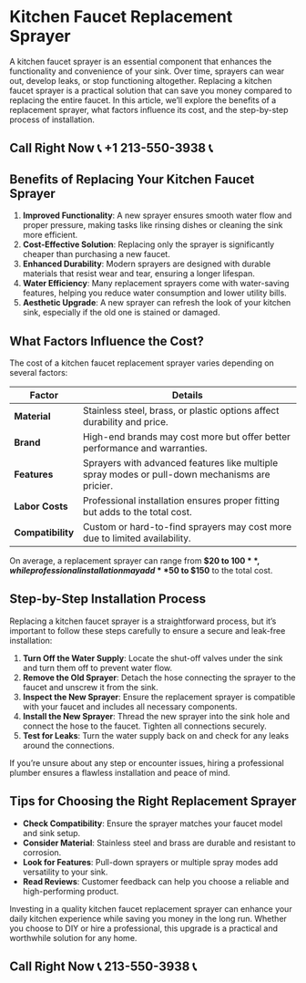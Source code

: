 # Kitchen Faucet Replacement Sprayer

A kitchen faucet sprayer is an essential component that enhances the functionality and convenience of your sink. Over time, sprayers can wear out, develop leaks, or stop functioning altogether. Replacing a kitchen faucet sprayer is a practical solution that can save you money compared to replacing the entire faucet. In this article, we’ll explore the benefits of a replacement sprayer, what factors influence its cost, and the step-by-step process of installation.

## Call Right Now 📞 +1 213-550-3938 📞

## Benefits of Replacing Your Kitchen Faucet Sprayer  

1. **Improved Functionality**: A new sprayer ensures smooth water flow and proper pressure, making tasks like rinsing dishes or cleaning the sink more efficient.  
2. **Cost-Effective Solution**: Replacing only the sprayer is significantly cheaper than purchasing a new faucet.  
3. **Enhanced Durability**: Modern sprayers are designed with durable materials that resist wear and tear, ensuring a longer lifespan.  
4. **Water Efficiency**: Many replacement sprayers come with water-saving features, helping you reduce water consumption and lower utility bills.  
5. **Aesthetic Upgrade**: A new sprayer can refresh the look of your kitchen sink, especially if the old one is stained or damaged.  

## What Factors Influence the Cost?  

The cost of a kitchen faucet replacement sprayer varies depending on several factors:  

| **Factor**                | **Details**                                                                 |  
|---------------------------|-----------------------------------------------------------------------------|  
| **Material**              | Stainless steel, brass, or plastic options affect durability and price.      |  
| **Brand**                 | High-end brands may cost more but offer better performance and warranties. |  
| **Features**              | Sprayers with advanced features like multiple spray modes or pull-down mechanisms are pricier. |  
| **Labor Costs**           | Professional installation ensures proper fitting but adds to the total cost. |  
| **Compatibility**         | Custom or hard-to-find sprayers may cost more due to limited availability.  |  

On average, a replacement sprayer can range from **$20 to $100**, while professional installation may add **$50 to $150** to the total cost.  

## Step-by-Step Installation Process  

Replacing a kitchen faucet sprayer is a straightforward process, but it’s important to follow these steps carefully to ensure a secure and leak-free installation:  

1. **Turn Off the Water Supply**: Locate the shut-off valves under the sink and turn them off to prevent water flow.  
2. **Remove the Old Sprayer**: Detach the hose connecting the sprayer to the faucet and unscrew it from the sink.  
3. **Inspect the New Sprayer**: Ensure the replacement sprayer is compatible with your faucet and includes all necessary components.  
4. **Install the New Sprayer**: Thread the new sprayer into the sink hole and connect the hose to the faucet. Tighten all connections securely.  
5. **Test for Leaks**: Turn the water supply back on and check for any leaks around the connections.  

If you’re unsure about any step or encounter issues, hiring a professional plumber ensures a flawless installation and peace of mind.  

## Tips for Choosing the Right Replacement Sprayer  

- **Check Compatibility**: Ensure the sprayer matches your faucet model and sink setup.  
- **Consider Material**: Stainless steel and brass are durable and resistant to corrosion.  
- **Look for Features**: Pull-down sprayers or multiple spray modes add versatility to your sink.  
- **Read Reviews**: Customer feedback can help you choose a reliable and high-performing product.  

Investing in a quality kitchen faucet replacement sprayer can enhance your daily kitchen experience while saving you money in the long run. Whether you choose to DIY or hire a professional, this upgrade is a practical and worthwhile solution for any home.
## Call Right Now 📞 213-550-3938 📞
